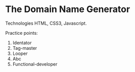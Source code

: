 # The Domain Name Generator

Technologies HTML, CSS3, Javascript.

Practice points: 
1. Identator
2. Tag-master
3. Looper
4. Abc
5. Functional-developer